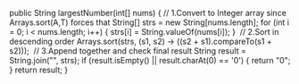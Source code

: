 public String largestNumber(int[] nums) {
// 1.Convert to Integer array since Arrays.sort(A,T) forces that
String[] strs = new String[nums.length];
for (int i = 0; i < nums.length; i++) {
strs[i] = String.valueOf(nums[i]);
}
​
// 2.Sort in descending order
Arrays.sort(strs, (s1, s2) -> ((s2 + s1).compareTo(s1 + s2)));
​
// 3.Append together and check final result
String result = String.join("", strs);
if (result.isEmpty() || result.charAt(0) == '0') {
return "0";
}
return result;
}